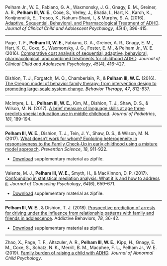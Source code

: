Pelham Jr., W. E., Fabiano, G. A., Waxmonsky, J. G., Gnagy, E. M., Greiner, A. R., **Pelham III, W. E.**, Coxe, S., Verley, J., Bhatia, I., Hart, K., Karch, K., Konijnendijk, E., Tresco, K., Nahum-Shani, I., & Murphy, S. A. (2016). [Adaptive, Sequential, Behavioral, and Pharmacological Treatment of ADHD](pdfs/pelham_et_al-2016-jccap.pdf). *Journal of Clinical Child and Adolescent Psychology*, *45*(4), 396-415.

----

Page, T. F., **Pelham III, W. E.**, Fabiano, G. A., Greiner, A. R., Gnagy, E. M., Hart, K. C., Coxe, S., Waxmonsky, J. G., Foster, E. M., & Pelham Jr., W. E. (2016). [Comparative cost analysis of sequential, adaptive, behavioral, pharmacological, and combined treatments for childhood ADHD](pdfs/page_et_al-2016-jccap.pdf). *Journal of Clinical Child and Adolescent Psychology*, *45*(4), 416-427.

----

Dishion, T. J., Forgatch, M. O., Chamberlain, P., & **Pelham III, W. E.** (2016). [The Oregon model of behavior family therapy: from intervention design to promoting large-scale system change](pdfs/dishion_et_al-2016-bt.pdf). *Behavior Therapy*, *47*, 812-837.

----

McIntyre, L. L., **Pelham III, W. E.,** Kim, M., Dishion, T. J., Shaw, D. S., & Wilson, M. N. (2017). [A brief measure of language skills at age three predicts special education use in middle childhood](pdfs/mcintyre_et_al-2017-jped.pdf). *Journal of Pediatrics*, *181*, 189-194.

----

**Pelham III, W. E.**, Dishion, T. J., Tein, J. Y., Shaw, D. S., & Wilson, M. N. (2017). [What doesn’t work for whom? Exploring heterogeneity in responsiveness to the Family Check-Up in early childhood using a mixture model approach](pdfs/pelham_et_al-2017-prevsci.pdf). *Prevention Science*, *18*, 911-922.

- [Download](si/pelham_et_al-2017-prevsci-si.zip) supplementary material as zipfile.

----

Valente, M. J., **Pelham III, W. E.**, Smyth, H., & MacKinnon, D. P. (2017). [Confounding in statistical mediation analysis: What it is and how to address it](pdfs/valente_et_al-2017-jcp.pdf). *Journal of Counseling Psychology*, *64*(6), 659–671.

- [Download](si/valente_et_al-2017-jcp-si.zip) supplementary material as zipfile.

----

**Pelham III, W. E.**, & Dishion, T. J. (2018). [Prospective prediction of arrests for driving under the influence from relationship patterns with family and friends in adolescence](pdfs/pelham_dishion-2018-addbeh.pdf). Addictive Behaviors, *78*, 36-42.

- [Download](si/pelham_dishion-2018-addbeh-si.zip) supplementary material as zipfile.

----

Zhao, X., Page, T. F., Altszuler, A. R., **Pelham III, W. E.**, Kipp, H., Gnagy, E. M., Coxe, S., Schatz, N. K., Merrill, B. M., Macphee, F. L., Pelham Jr., W. E. (2019). [Family burden of raising a child with ADHD](pdfs/zhao_et_al-2019-jacp.pdf). *Journal of Abnormal Child Psychology*.
